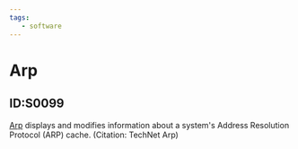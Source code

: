 ```yaml
---
tags:
   - software
---
```

# Arp
## ID:S0099
[Arp](/mitre/software/S0099) displays and modifies information about a system's Address Resolution Protocol (ARP) cache. (Citation: TechNet Arp)
